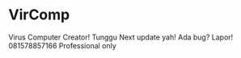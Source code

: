 # VirComp
Virus Computer Creator! Tunggu Next update yah! Ada bug? Lapor! 081578857166 Professional only

